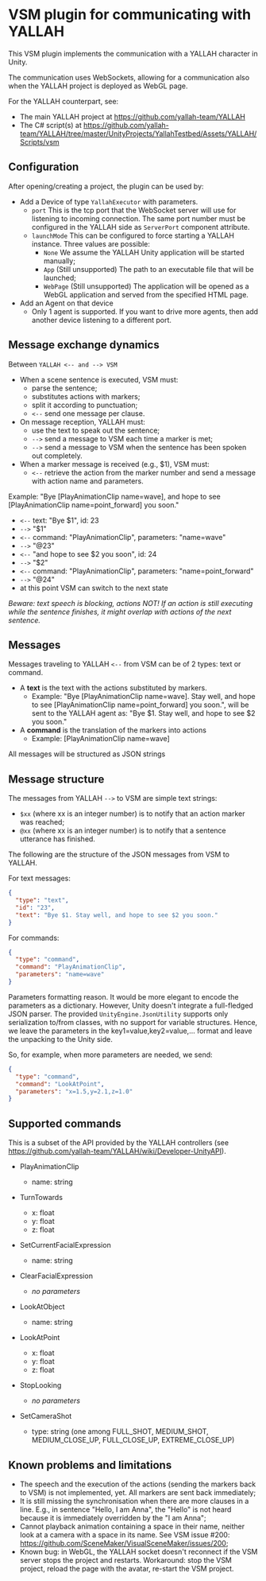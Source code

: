 # VSM plugin for communicating with YALLAH

This VSM plugin implements the communication with a YALLAH character in Unity.

The communication uses WebSockets, allowing for a communication also when the YALLAH project is deployed as WebGL page.

For the YALLAH counterpart, see:

* The main YALLAH project at <https://github.com/yallah-team/YALLAH>
* The C# script(s) at <https://github.com/yallah-team/YALLAH/tree/master/UnityProjects/YallahTestbed/Assets/YALLAH/Scripts/vsm>

## Configuration

After opening/creating a project, the plugin can be used by:

* Add a Device of type `YallahExecutor` with parameters.
  * `port` This is the tcp port that the WebSocket server will use for listening to incoming connection. The same port number must be configured in the YALLAH side as `ServerPort` component attribute.
  * `launchMode` This can be configured to force starting a YALLAH instance. Three values are possible:
    * `None` We assume the YALLAH Unity application will be started manually;
    * `App` (Still unsupported) The path to an executable file that will be launched;
    * `WebPage` (Still unsupported) The application will be opened as a WebGL application and served from the specified HTML page.
* Add an Agent on that device
  * Only 1 agent is supported. If you want to drive more agents, then add another device listening to a different port.

## Message exchange dynamics

Between `YALLAH <-- and --> VSM`
* When a scene sentence is executed, VSM must:
  * parse the sentence;
  * substitutes actions with markers;
  * split it according to punctuation;
  * `<--` send one message per clause.
* On message reception, YALLAH must:
  * use the text to speak out the sentence;
  * `-->` send a message to VSM each time a marker is met;
  * `-->` send a message to VSM when the sentence has been spoken out completely.
* When a marker message is received (e.g., $1), VSM must:
  * `<--` retrieve the action from the marker number and send a message with action name and parameters.

Example: "Bye [PlayAnimationClip name=wave], and hope to see [PlayAnimationClip name=point_forward] you soon."

* `<--` text: "Bye $1", id: 23
* `-->` "$1"
* `<--` command: "PlayAnimationClip", parameters: "name=wave"
* `-->` "@23"
* `<--` "and hope to see $2 you soon", id: 24
* `-->` "$2"
* `<--` command: "PlayAnimationClip", parameters: "name=point_forward"
* `-->` "@24"
* at this point VSM can switch to the next state

_Beware: text speech is blocking, actions NOT! If an action is still executing while the sentence finishes, it might overlap with actions of the next sentence._

    
## Messages

Messages traveling to YALLAH `<--` from VSM can be of 2 types: text or command.

* A **text** is the text with the actions substituted by markers.
  * Example:
  "Bye [PlayAnimationClip name=wave]. Stay well, and hope to see [PlayAnimationClip name=point_forward] you soon.",
  will be sent to the YALLAH agent as:
  "Bye $1. Stay well, and hope to see $2 you soon."
* A **command** is the translation of the markers into actions
  * Example: [PlayAnimationClip name=wave]

All messages will be structured as JSON strings

## Message structure

The messages from YALLAH `-->` to VSM are simple text strings:

* `$xx` (where xx is an integer number) is to notify that an action marker was reached;
* `@xx` (where xx is an integer number) is to notify that a sentence utterance has finished. 

The following are the structure of the JSON messages from VSM to YALLAH.

For text messages:

```JSON
{
  "type": "text",
  "id": "23",
  "text": "Bye $1. Stay well, and hope to see $2 you soon."
}
```

For commands:

```JSON
{
  "type": "command",
  "command": "PlayAnimationClip",
  "parameters": "name=wave"
}
```

Parameters formatting reason. It would be more elegant to encode the parameters as a dictionary.
However, Unity doesn't integrate a full-fledged JSON parser. The provided `UnityEngine.JsonUtility` supports only serialization to/from classes, with no support for variable structures.
Hence, we leave the parameters in the key1=value,key2=value,... format and leave the unpacking to the Unity side.

So, for example, when more parameters are needed, we send:

```JSON
{
  "type": "command",
  "command": "LookAtPoint",
  "parameters": "x=1.5,y=2.1,z=1.0"
}
```


## Supported commands

This is a subset of the API provided by the YALLAH controllers (see <https://github.com/yallah-team/YALLAH/wiki/Developer-UnityAPI>).

* PlayAnimationClip
  * name: string

* TurnTowards
  * x: float
  * y: float
  * z: float

* SetCurrentFacialExpression
  * name: string

* ClearFacialExpression
  * _no parameters_

* LookAtObject
  * name: string

* LookAtPoint
  * x: float
  * y: float
  * z: float
  
* StopLooking
  * _no parameters_

* SetCameraShot
  * type: string (one among FULL_SHOT, MEDIUM_SHOT, MEDIUM_CLOSE_UP, FULL_CLOSE_UP, EXTREME_CLOSE_UP)


## Known problems and limitations

* The speech and the execution of the actions (sending the markers back to VSM) is not implemented, yet. All markers are sent back immediately;
* It is still missing the synchronisation when there are more clauses in a line. E.g., in sentence "Hello, I am Anna", the "Hello" is not heard because it is immediately overridden by the "I am Anna";
* Cannot playback animation containing a space in their name, neither look at a camera with a space in its name. See VSM issue #200: <https://github.com/SceneMaker/VisualSceneMaker/issues/200>;
* Known bug: in WebGL, the YALLAH socket doesn't reconnect if the VSM server stops the project and restarts. Workaround: stop the VSM project, reload the page with the avatar, re-start the VSM project.

